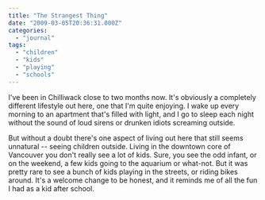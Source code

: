 ```yaml
---
title: "The Strangest Thing"
date: "2009-03-05T20:36:31.000Z"
categories: 
  - "journal"
tags: 
  - "children"
  - "kids"
  - "playing"
  - "schools"
---
```


I've been in Chilliwack close to two months now. It's obviously a completely different lifestyle out here, one that I'm quite enjoying. I wake up every morning to an apartment that's filled with light, and I go to sleep each night without the sound of loud sirens or drunken idiots screaming outside.

But without a doubt there's one aspect of living out here that still seems unnatural -- seeing children outside. Living in the downtown core of Vancouver you don't really see a lot of kids. Sure, you see the odd infant, or on the weekend, a few kids going to the aquarium or what-not. But it was pretty rare to see a bunch of kids playing in the streets, or riding bikes around. It's a welcome change to be honest, and it reminds me of all the fun I had as a kid after school.
